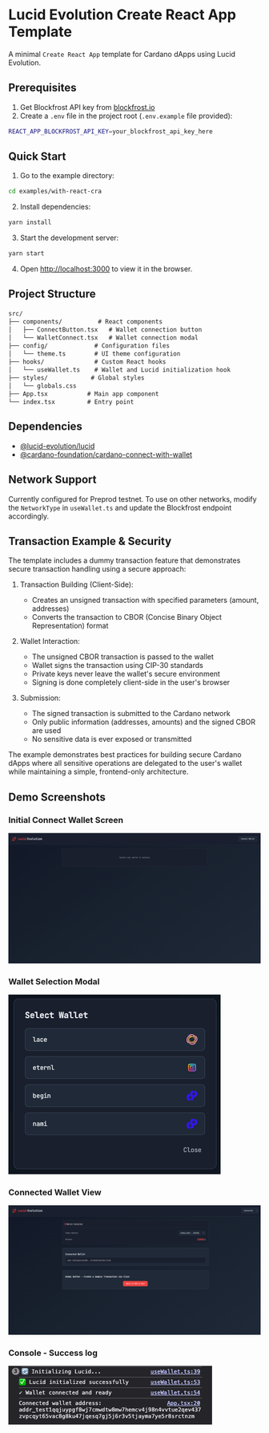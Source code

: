 # Lucid Evolution Create React App Template

A minimal `Create React App` template for Cardano dApps using Lucid Evolution.

## Prerequisites

1. Get Blockfrost API key from [blockfrost.io](https://blockfrost.io)
2. Create a `.env` file in the project root (`.env.example` file provided):

```bash
REACT_APP_BLOCKFROST_API_KEY=your_blockfrost_api_key_here
```

## Quick Start

1. Go to the example directory:

```bash
cd examples/with-react-cra
```

2. Install dependencies:

```bash
yarn install
```

3. Start the development server:

```bash
yarn start
```

4. Open [http://localhost:3000](http://localhost:3000) to view it in the browser.

## Project Structure

```
src/
├── components/          # React components
│   ├── ConnectButton.tsx   # Wallet connection button
│   └── WalletConnect.tsx   # Wallet connection modal
├── config/             # Configuration files
│   └── theme.ts        # UI theme configuration
├── hooks/              # Custom React hooks
│   └── useWallet.ts    # Wallet and Lucid initialization hook
├── styles/            # Global styles
│   └── globals.css
├── App.tsx           # Main app component
└── index.tsx         # Entry point
```

## Dependencies

- [@lucid-evolution/lucid](https://github.com/Anastasia-Labs/lucid-evolution)
- [@cardano-foundation/cardano-connect-with-wallet](https://github.com/cardano-foundation/cardano-connect-with-wallet)

## Network Support

Currently configured for Preprod testnet. To use on other networks, modify the `NetworkType` in `useWallet.ts` and update the Blockfrost endpoint accordingly.

## Transaction Example & Security

The template includes a dummy transaction feature that demonstrates secure transaction handling using a secure approach:

1. Transaction Building (Client-Side):
   - Creates an unsigned transaction with specified parameters (amount, addresses)
   - Converts the transaction to CBOR (Concise Binary Object Representation) format

2. Wallet Interaction:
   - The unsigned CBOR transaction is passed to the wallet
   - Wallet signs the transaction using CIP-30 standards
   - Private keys never leave the wallet's secure environment
   - Signing is done completely client-side in the user's browser

3. Submission:
   - The signed transaction is submitted to the Cardano network
   - Only public information (addresses, amounts) and the signed CBOR are used
   - No sensitive data is ever exposed or transmitted

The example demonstrates best practices for building secure Cardano dApps where all sensitive operations are delegated to the user's wallet while maintaining a simple, frontend-only architecture.

## Demo Screenshots

### Initial Connect Wallet Screen

![Connect Wallet](./public/readme/connect-wallet.png)

### Wallet Selection Modal

![Wallet Modal](./public/readme/wallet-modal.png)

### Connected Wallet View

![Connected Wallet](./public/readme/connected-wallet.png)

### Console - Success log

![Console - Success log](./public/readme/success-log.png)
